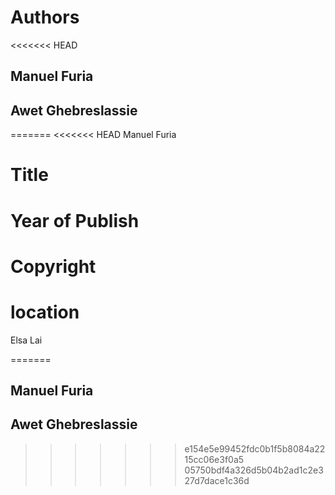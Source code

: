 # Authors
<<<<<<< HEAD
## Manuel Furia
## Awet Ghebreslassie
=======
<<<<<<< HEAD
Manuel Furia
# Title
# Year of Publish
# Copyright
# location
Elsa Lai

=======
## Manuel Furia
## Awet Ghebreslassie


>>>>>>> e154e5e99452fdc0b1f5b8084a2215cc06e3f0a5
>>>>>>> 05750bdf4a326d5b04b2ad1c2e327d7dace1c36d
